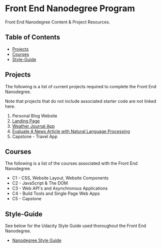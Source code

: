 # Front End Nanodegree Program

Front End Nanodegree Content & Project Resources.

## Table of Contents

* [Projects](#projects)
* [Courses](#courses)
* [Style-Guide](#style-guide)

## Projects

The following is a list of current projects required to complete the Front End Nanodegree.

Note that projects that do not include associated starter code are not linked here.

1. Personal Blog Website
2. [Landing Page](https://github.com/udacity/fend/tree/refresh-2019/projects/landing-page)
3. [Weather Journal App](https://github.com/udacity/fend/tree/refresh-2019/projects/weather-journal-app)
4. [Evaluate A News Article with Natural Language Processing](https://github.com/udacity/fend/tree/refresh-2019/projects/evaluate-news-nlp)
5. Capstone - Travel App

## Courses

The following is a list of the courses associated with the Front End Nanodegree.

* C1 - CSS, Website Layout, Website Components
* C2 - JavaScript & The DOM
* C3 - Web API's and Asynchronous Applications
* C4 - Build Tools and Single Page Web Apps
* C5 - Capstone

## Style-Guide

See below for the Udacity Style Guide used thoroughout the Front End Nanodegree.

* [Nanodegree Style Guide](http://udacity.github.io/frontend-nanodegree-styleguide/)
